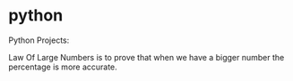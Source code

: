 # python
Python Projects:

 Law Of Large Numbers is to prove that when we have a bigger number the percentage is more accurate.
